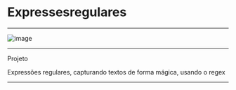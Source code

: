 # Expressesregulares
*************************************************************************************************
![image](https://user-images.githubusercontent.com/72118415/196073847-59e31fd7-a752-4ae6-8ed9-3b411cac7d69.png)

**************************************************************************************************
Projeto 

Expressões regulares, capturando textos de forma mágica, usando o regex 
****************************************************************************************************
